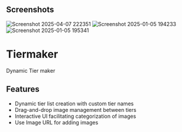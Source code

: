 ## Screenshots


![Screenshot 2025-04-07 222351](https://github.com/user-attachments/assets/86fe6865-c6ab-4fc4-b188-9a5360b63827)
![Screenshot 2025-01-05 194233](https://github.com/user-attachments/assets/588bf941-6ffa-41b1-999e-39125422cabb)
![Screenshot 2025-01-05 195341](https://github.com/user-attachments/assets/85d83b94-5509-443a-bf0d-484f07d2c816)


# Tiermaker
Dynamic Tier maker


## Features

- Dynamic tier list creation with custom tier names
- Drag-and-drop image management between tiers
- Interactive UI facilitating categorization of images
- Use Image URL for adding images
